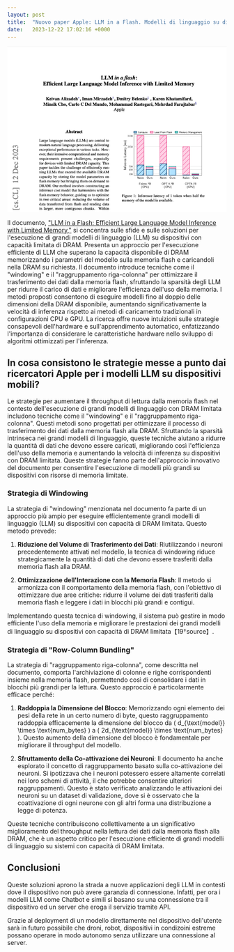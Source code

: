 ```yaml
---
layout: post
title:  "Nuovo paper Apple: LLM in a Flash. Modelli di linguaggio su dispositivi mobili"
date:   2023-12-22 17:02:16 +0000
---
```


![LLM in a flash paper frontpage](/images/llm-in-a-flash.png)

Il documento, ["LLM in a Flash: Efficient Large Language Model Inference with Limited Memory,"](https://arxiv.org/pdf/2312.11514.pdf)  si concentra sulle sfide e sulle soluzioni per l'esecuzione di grandi modelli di linguaggio (LLM) su dispositivi con capacità limitata di DRAM. Presenta un approccio per l'esecuzione efficiente di LLM che superano la capacità disponibile di DRAM memorizzando i parametri del modello sulla memoria flash e caricandoli nella DRAM su richiesta. Il documento introduce tecniche come il "windowing" e il "raggruppamento riga-colonna" per ottimizzare il trasferimento dei dati dalla memoria flash, sfruttando la sparsità degli LLM per ridurre il carico di dati e migliorare l'efficienza dell'uso della memoria. I metodi proposti consentono di eseguire modelli fino al doppio delle dimensioni della DRAM disponibile, aumentando significativamente la velocità di inferenza rispetto ai metodi di caricamento tradizionali in configurazioni CPU e GPU. La ricerca offre nuove intuizioni sulle strategie consapevoli dell'hardware e sull'apprendimento automatico, enfatizzando l'importanza di considerare le caratteristiche hardware nello sviluppo di algoritmi ottimizzati per l'inferenza.

## In cosa consistono le strategie messe a punto dai ricercatori Apple per i modelli LLM su dispositivi mobili?

Le strategie per aumentare il throughput di lettura dalla memoria flash nel contesto dell'esecuzione di grandi modelli di linguaggio con DRAM limitata includono tecniche come il "windowing" e il "raggruppamento riga-colonna". Questi metodi sono progettati per ottimizzare il processo di trasferimento dei dati dalla memoria flash alla DRAM. Sfruttando la sparsità intrinseca nei grandi modelli di linguaggio, queste tecniche aiutano a ridurre la quantità di dati che devono essere caricati, migliorando così l'efficienza dell'uso della memoria e aumentando la velocità di inferenza su dispositivi con DRAM limitata. Queste strategie fanno parte dell'approccio innovativo del documento per consentire l'esecuzione di modelli più grandi su dispositivi con risorse di memoria limitate.

### Strategia di Windowing

La strategia di "windowing" menzionata nel documento fa parte di un approccio più ampio per eseguire efficientemente grandi modelli di linguaggio (LLM) su dispositivi con capacità di DRAM limitata. Questo metodo prevede:

1. **Riduzione del Volume di Trasferimento dei Dati**: Riutilizzando i neuroni precedentemente attivati nel modello, la tecnica di windowing riduce strategicamente la quantità di dati che devono essere trasferiti dalla memoria flash alla DRAM.

2. **Ottimizzazione dell'Interazione con la Memoria Flash**: Il metodo si armonizza con il comportamento della memoria flash, con l'obiettivo di ottimizzare due aree critiche: ridurre il volume dei dati trasferiti dalla memoria flash e leggere i dati in blocchi più grandi e contigui.

Implementando questa tecnica di windowing, il sistema può gestire in modo efficiente l'uso della memoria e migliorare le prestazioni dei grandi modelli di linguaggio su dispositivi con capacità di DRAM limitata【19†source】.


### Strategia di "Row-Column Bundling"

La strategia di "raggruppamento riga-colonna", come descritta nel documento, comporta l'archiviazione di colonne e righe corrispondenti insieme nella memoria flash, permettendo così di consolidare i dati in blocchi più grandi per la lettura. Questo approccio è particolarmente efficace perché:

1. **Raddoppia la Dimensione del Blocco**: Memorizzando ogni elemento dei pesi della rete in un certo numero di byte, questo raggruppamento raddoppia efficacemente la dimensione del blocco da \( d_{\text{model}} \times \text{num\_bytes} \) a \( 2d_{\text{model}} \times \text{num\_bytes} \). Questo aumento della dimensione del blocco è fondamentale per migliorare il throughput del modello.

2. **Sfruttamento della Co-attivazione dei Neuroni**: Il documento ha anche esplorato il concetto di raggruppamento basato sulla co-attivazione dei neuroni. Si ipotizzava che i neuroni potessero essere altamente correlati nei loro schemi di attività, il che potrebbe consentire ulteriori raggruppamenti. Questo è stato verificato analizzando le attivazioni dei neuroni su un dataset di validazione, dove si è osservato che la coattivazione di ogni neurone con gli altri forma una distribuzione a legge di potenza.

Queste tecniche contribuiscono collettivamente a un significativo miglioramento del throughput nella lettura dei dati dalla memoria flash alla DRAM, che è un aspetto critico per l'esecuzione efficiente di grandi modelli di linguaggio su sistemi con capacità di DRAM limitata.

## Conclusioni

Queste soluzioni aprono la strada a nuove applicazioni degli LLM in contesti dove il dispositivo non può avere garanzia di connessione. Infatti, per ora i modelli LLM come Chatbot e simili si basano su una connessione tra il dispositivo ed un server che eroga il servizio tramite API.

Grazie al deployment di un modello direttamente nel dispositivo dell'utente sarà in futuro possibile che droni, robot, dispositivi in condizoini estreme possano operare in modo autonomo senza utilizzare una connessione al server. 